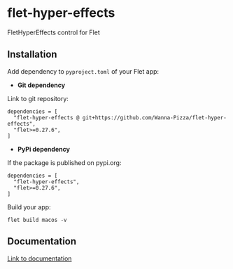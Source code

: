 # flet-hyper-effects
FletHyperEffects control for Flet

## Installation

Add dependency to `pyproject.toml` of your Flet app:

* **Git dependency**

Link to git repository:

```
dependencies = [
  "flet-hyper-effects @ git+https://github.com/Wanna-Pizza/flet-hyper-effects",
  "flet>=0.27.6",
]
```

* **PyPi dependency**  

If the package is published on pypi.org:

```
dependencies = [
  "flet-hyper-effects",
  "flet>=0.27.6",
]
```

Build your app:
```
flet build macos -v
```

## Documentation

[Link to documentation](https://MyGithubAccount.github.io/flet-hyper-effects/)
